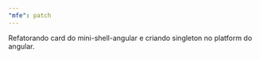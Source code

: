 ```yaml
---
"mfe": patch
---
```


Refatorando card do mini-shell-angular e criando singleton no platform do angular.
